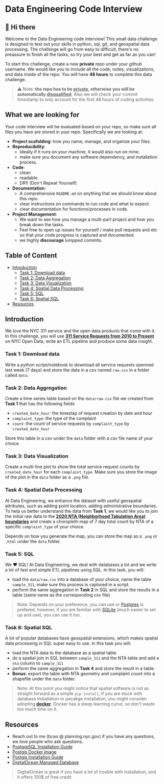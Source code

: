 # Data Engineering Code Interview

## 👋 Hi there

Welcome to the Data Engineering code interview! This small data challenge is designed to test out your skills in python, sql, git, and geospatial data processing. The challenge will go from easy to difficult, there's no preassure to finish all the tasks, so try your best and get as far as you can!

To start this challenge, create a new **private** repo under your github username. We would like you to include all the code, notes, visualizations, and data inside of the repo. You will have **48 hours** to complete this data challenge.

> ⚠️ Note: **the repo has to be <ins>private</ins>, otherwise you will be automatically <ins>disqualified</ins>**. Also we will check your commit timestamp to only account for the first 48 hours of coding activities.

## What we are looking for

Your code interview will be evaluated based on your repo, so make sure all files you have are stored in your repo. Specifically we are looking at:

- **Project scafolding**: how you name, manage, and organize your files.
- **Reproducibility**:
  - Ideally if it runs on your machine, it would also run on mine.
  - make sure you document any software dependency, and installation process.
- **Code**:
  - clean
  - readable
  - DRY (Don't Repeat Yourself)
- **Documentation**:
  - A comprehensive `README.md` on anything that we should know about this repo.
  - clear instructions on commands to run code and what to expect.
  - clear documentation for functions/processes in code.
- **Project Management**:
  - We want to see how you manage a multi-part project and how you break down the tasks.
  - Feel free to open up issues for yourself / make pull requests and etc so that your code progress is captured and documented.
  - we highly **discourage** lumpped commits.

## Table of Content

- [Introduction](#introduction)
  - [Task 1: Download data](#task-1-download-data)
  - [Task 2: Data Aggregation](#task-2-data-aggregation)
  - [Task 3: Data Visualization](#task-3-data-visualization)
  - [Task 4: Spatial Data Processing](#task-4-spatial-data-processing)
  - [Task 5: SQL](#task-5-sql)
  - [Task 6: Spatial SQL](#task-6-spatial-sql)
- [Resources](#resources)

## Introduction

We love the NYC 311 service and the open data products that come with it. In this challenge, you will use **[311 Service Requests from 2010 to Present](https://data.cityofnewyork.us/Social-Services/311-Service-Requests-from-2010-to-Present/erm2-nwe9)** on NYC Open Data, write an ETL pipeline and produce some data insight.

### Task 1: Download data

Write a python script/notebook to download all service requests openned last week (7 days) and store the data in a csv named `raw.csv` in a folder called `data`.

### Task 2: Data Aggregation

Create a time series table based on the `data/raw.csv` file we created from **Task 1** that has the following fields

- `created_date_hour`: the timestap of request creation by date and hour
- `complaint_type`: the type of the complaint
- `count`: the count of service requests by `complaint_type` by `created_date_hour`

Store this table in a csv under the `data` folder with a csv file name of your choice.

### Task 3: Data Visualization

Create a multi-line plot to show the total service request counts by `created_date_hour` for each `complaint_type`. Make sure you store the image of the plot in the `data` folder as a `.png` file.  

### Task 4: Spatial Data Processing

At Data Engineering, we enhance the dataset with useful geospatial attributes, such as adding point location, adding administrative boundaries. To help us better understand the data from **Task 1**, we would like you to join the initial raw data to the **[2020 NTA (Neighborhood Tabulation Area) boundaries](https://www1.nyc.gov/site/planning/data-maps/open-data/census-download-metadata.page)** and create a choropleth map of 7 day total count by NTA of a specific `complaint_type` of your choice.

Depends on how you generate the map, you can store the map as a `.png` or `.html` under the `data` folder.

### Task 5: SQL

We ❤️ SQL! At Data Engineering, we deal with databases a lot and we write a lot of fast and simple ETL pipelines using SQL. In this task, you will:

- load the `data/raw.csv` into a database of your choice, name the table `sample_311`, make sure this process is captured in a script.
- perform the same aggregation in **Task 2** in SQL and store the results in a table (same name as the corresponding csv file)

> Note: Depends on your preference, you can use or [Postgres](https://www.postgresql.org/) is prefered, however, if you are familiar with [SQLite](https://docs.python.org/3/library/sqlite3.html) (much easier to set up and use), you can use it too.

### Task 6: Spatial SQL

A lot of popular databases have geospatial extensions, which makes spatial data processing in SQL super easy to use. In this task you will:

- load the NTA data to the database as a spatial table
- do a spatial join in SQL between `sample_311` and the NTA table and add a `nta` column to `sample_311`
- perform the same aggregation in **Task 4** and store the result in a table.
- **Bonus**: export the table with NTA geometry and complaint count into a shapefile under the `data` folder.  

> Note: At this point you might notice that spatial software is not as straight forward as a simple `pip install`, If you are stuck with database installation or pacakge installation, you might consider adopting **[docker](https://www.docker.com/)**. Docker has a steep learning curve, so don't waste too much time on it.

## Resources

- Reach out to me (bcao @ planning.nyc.gov) if you have any questions, we love people who ask questions.
- [PostgreSQL Installation Guide](https://www.postgresql.org/download/)
- [Postgis Docker image](https://registry.hub.docker.com/r/postgis/postgis/)
- [Postgis Installation Guide](https://postgis.net/workshops/postgis-intro/installation.html)
- [DigitalOcean Managed Database](https://www.digitalocean.com/products/managed-databases/)

> DigitalOcean is great if you have a lot of trouble with installation, and it offers 100$ of free credit
